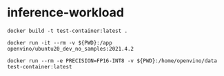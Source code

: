 # inference-workload

```
docker build -t test-container:latest .
```

```
docker run -it --rm -v ${PWD}:/app openvino/ubuntu20_dev_no_samples:2021.4.2
```

```
docker run --rm -e PRECISION=FP16-INT8 -v ${PWD}:/home/openvino/data test-container:latest
```